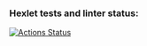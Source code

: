 ### Hexlet tests and linter status:
[![Actions Status](https://github.com/Saisnowfalll/frontend-project-44/workflows/hexlet-check/badge.svg)](https://github.com/Saisnowfalll/frontend-project-44/actions)